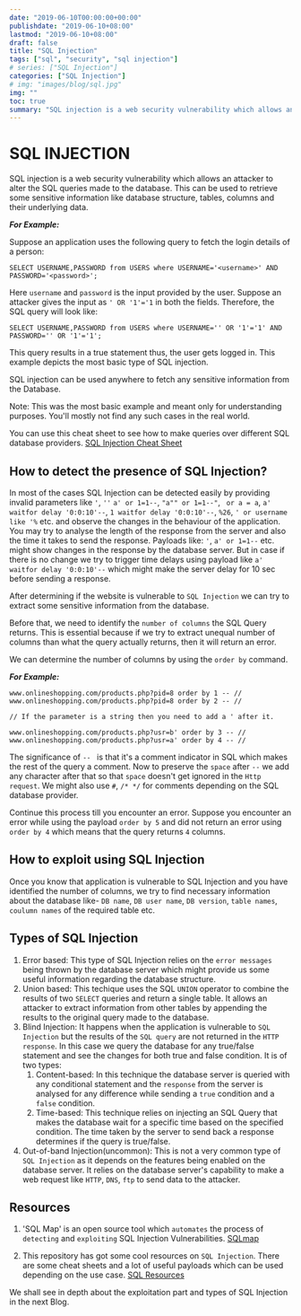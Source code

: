 ```yaml
---
date: "2019-06-10T00:00:00+00:00"
publishdate: "2019-06-10+08:00"
lastmod: "2019-06-10+08:00"
draft: false
title: "SQL Injection"
tags: ["sql", "security", "sql injection"]
# series: ["SQL Injection"]
categories: ["SQL Injection"]
# img: "images/blog/sql.jpg"
img: ""
toc: true
summary: "SQL injection is a web security vulnerability which allows an attacker to alter the SQL queries made to the database. This may lead to disclosure of sensitive datas to the attacker."
---
```


# SQL INJECTION

SQL injection is a web security vulnerability which allows an attacker to alter the SQL queries made to the database. This can be used to retrieve some sensitive information like database structure, tables, columns and their underlying data.

**_For Example:_**

Suppose an application uses the following query to fetch the login details of a person:

```mysql
SELECT USERNAME,PASSWORD from USERS where USERNAME='<username>' AND PASSWORD='<password>';
```

Here `username` and `password` is the input provided by the user.
Suppose an attacker gives the input as ```' OR '1'='1``` in both the fields.
Therefore, the SQL query will look like:

```mysql
SELECT USERNAME,PASSWORD from USERS where USERNAME='' OR '1'='1' AND PASSWORD='' OR '1'='1';
```

This query results in a true statement thus, the user gets logged in. This example depicts the most basic type of SQL injection.

SQL injection can be used anywhere to fetch any sensitive information from the Database.

Note: This was the most basic example and meant only for understanding purposes. You'll mostly not find any such cases in the real world.

You can use this cheat sheet to see how to make queries over different SQL database providers.
[SQL Injection Cheat Sheet](https://portswigger.net/web-security/sql-injection/cheat-sheet)

## How to detect the presence of SQL Injection?

In most of the cases SQL Injection can be detected easily by providing invalid parameters like `'`, `''` `a' or 1=1--`, `"a"" or 1=1--"`, ` or a = a`, `a' waitfor delay '0:0:10'--`, `1 waitfor delay '0:0:10'--`, `%26`, `' or username like '%` etc. and observe the changes in the behaviour of the application. You may try to analyse the length of the response from the server and also the time it takes to send the response. Payloads like: `'`, `a' or 1=1--` etc. might show changes in the response by the database server. But in case if there is no change we try to trigger time delays using payload like `a' waitfor delay '0:0:10'--` which might make the server delay for 10 sec before sending a response.

After determining if the website is vulnerable to `SQL Injection` we can try to extract some sensitive information from the database.

Before that, we need to identify the `number of columns` the SQL Query returns. This is essential because if we try to extract unequal number of columns than what the query actually returns, then it will return an error.

We can determine the number of columns by using the `order by` command.

**_For Example:_**

```url
www.onlineshopping.com/products.php?pid=8 order by 1 -- //
www.onlineshopping.com/products.php?pid=8 order by 2 -- //

// If the parameter is a string then you need to add a ' after it.

www.onlineshopping.com/products.php?usr=b' order by 3 -- //
www.onlineshopping.com/products.php?usr=a' order by 4 -- //
```

The significance of `-- ` is that it's a comment indicator in SQL which makes the rest of the query a comment. Now to preserve the `space` after `--` we add any character after that so that `space` doesn't get ignored in the `Http request`. We might also use `#`, `/* */` for comments depending on the SQL database provider.

Continue this process till you encounter an error. Suppose you encounter an error while using the payload `order by 5` and did not return an error using `order by 4` which means that the query returns `4` columns.

## How to exploit using SQL Injection

Once you know that application is vulnerable to SQL Injection and you have identified the number of columns, we try to find necessary information about the database like- `DB name`, `DB user name`, `DB version`, `table names`, `coulumn names` of the required table etc.

## Types of SQL Injection

1. Error based: This type of SQL Injection relies on the `error messages` being thrown by the database server which might provide us some useful information regarding the database structure.
2. Union based: This techique uses the SQL `UNION` operator to combine the results of two `SELECT` queries and return a single table. It allows an attacker to extract information from other tables by appending the results to the original query made to the database.
3. Blind Injection: It happens when the application is vulnerable to `SQL Injection` but the results of the `SQL query` are not returned in the `HTTP response`. In this case we query the database for any true/false statement and see the changes for both true and false condition. It is of two types:
   1. Content-based: In this technique the database server is queried with any conditional statement and the `response` from the server is analysed for any difference while sending a `true` condition and a `false` condition.
   2. Time-based: This technique relies on injecting an SQL Query that makes the database wait for a specific time based on the specified condition. The time taken by the server to send back a response determines if the query is true/false.
4. Out-of-band Injection(uncommon): This is not a very common type of `SQL Injection` as it depends on the features being enabled on the database server. It relies on the database server's capability to make a web request like `HTTP`, `DNS`, `ftp` to send data to the attacker.

## Resources

1. 'SQL Map' is an open source tool which `automates` the process of `detecting` and `exploiting` SQL Injection Vulnerabilities.
   [SQLmap](http://sqlmap.org/)

2. This repository has got some cool resources on `SQL Injection`. There are some cheat sheets and a lot of useful payloads which can be used depending on the use case.
   [SQL Resources](https://github.com/swisskyrepo/PayloadsAllTheThings/tree/master/SQL%20Injection)

We shall see in depth about the exploitation part and types of SQL Injection in the next Blog.
